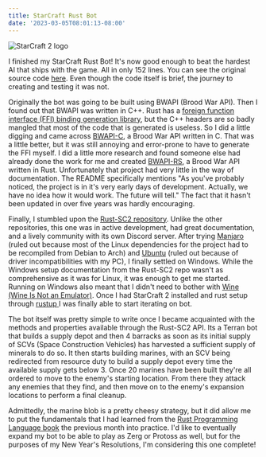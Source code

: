 ```yaml
---
title: StarCraft Rust Bot
date: '2023-03-05T08:01:13-08:00'
---
```

![StarCraft 2 logo](/blog-v3/assets/sc2.jpg)

I finished my StarCraft Rust Bot!  It's now good enough to beat the hardest AI that ships with the game. All in only 152 lines. You can see the original source code [here](https://github.com/jamesjmtaylor/rust/tree/main/sc2_bot).  Even though the code itself is brief, the journey to creating and testing it was not.

Originally the bot was going to be built using BWAPI (Brood War API).  Then I found out that BWAPI was written in C++.  Rust has a [foreign function interface (FFI) binding generation library](https://github.com/rust-lang/rust-bindgen), but the C++ headers are so badly mangled that most of the code that is generated is useless. So I did a little digging and came across [BWAPI-C](https://github.com/RnDome/bwapi-c), a Brood War API written in C.  That was a little better, but it was still annoying and error-prone to have to generate the FFI myself.  I did a little more research and found someone else had already done the work for me and created [BWAPI-RS](https://github.com/RnDome/bwapi-rs), a Brood War API written in Rust.  Unfortunately that project had very little in the way of documentation.  The README specifically mentions "As you've probably noticed, the project is in it's very early days of development. Actually, we have no idea how it would work. The future will tell."  The fact that it hasn't been updated in over five years was hardly encouraging.  

Finally, I stumbled upon the [Rust-SC2 repository](https://github.com/UltraMachine/rust-sc2).  Unlike the other repositories, this one was in active development, had great documentation, and a lively community with its own Discord server.  After trying [Manjaro](https://manjaro.org/) (ruled out because most of the Linux dependencies for the project had to be recompiled from Debian to Arch) and [Ubuntu](https://ubuntu.com/) (ruled out because of driver incompatibilities with my PC), I finally settled on Windows.  While the Windows setup documentation from the Rust-SC2 repo wasn't as comprehensive as it was for Linux, it was enough to get me started.  Running on Windows also meant that I didn't need to bother with [Wine (Wine Is Not an Emulator)](https://www.winehq.org/).  Once I had StarCraft 2 installed and rust setup through [rustup ](https://www.rust-lang.org/tools/install) I was finally able to start iterating on bot.

The bot itself was pretty simple to write once I became acquainted with the methods and properties available through the Rust-SC2 API. Its a Terran bot that builds a supply depot and then 4 barracks as soon as its initial supply of SCVs (Space Construction Vehicles) has harvested a sufficient supply of minerals to do so.  It then starts building marines, with an SCV being redirected from resource duty to build a supply depot every time the available supply gets below 3.  Once 20 marines have been built they're all ordered to move to the enemy's starting location.  From there they attack any enemies that they find, and  then move on to the enemy's expansion locations to perform a final cleanup.  

Admittedly, the marine blob is a pretty cheesy strategy, but it did allow me to put the fundamentals that I had learned from the [Rust Programming Language book](https://doc.rust-lang.org/book/) the previous month into practice.  I'd like to eventually expand my bot to be able to play as Zerg or Protoss as well, but for the purposes of my New Year's Resolutions, I'm considering this one complete!
